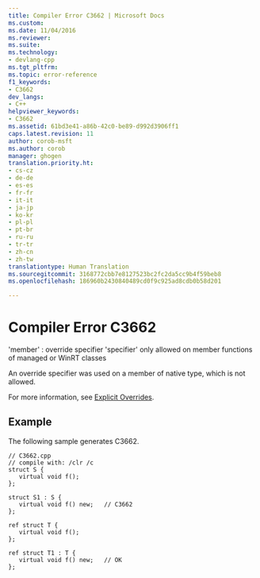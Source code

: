 ```yaml
---
title: Compiler Error C3662 | Microsoft Docs
ms.custom: 
ms.date: 11/04/2016
ms.reviewer: 
ms.suite: 
ms.technology:
- devlang-cpp
ms.tgt_pltfrm: 
ms.topic: error-reference
f1_keywords:
- C3662
dev_langs:
- C++
helpviewer_keywords:
- C3662
ms.assetid: 61bd3e41-a86b-42c0-be89-d992d3906ff1
caps.latest.revision: 11
author: corob-msft
ms.author: corob
manager: ghogen
translation.priority.ht:
- cs-cz
- de-de
- es-es
- fr-fr
- it-it
- ja-jp
- ko-kr
- pl-pl
- pt-br
- ru-ru
- tr-tr
- zh-cn
- zh-tw
translationtype: Human Translation
ms.sourcegitcommit: 3168772cbb7e8127523bc2fc2da5cc9b4f59beb8
ms.openlocfilehash: 186960b2430840489cd0f9c925ad8cdb0b58d201

---
```

# Compiler Error C3662
'member' : override specifier 'specifier' only allowed on member functions of managed or WinRT classes  
  
 An override specifier was used on a member of native type, which is not allowed.  
  
 For more information, see [Explicit Overrides](../../windows/explicit-overrides-cpp-component-extensions.md).  
  
## Example  
 The following sample generates C3662.  
  
```  
// C3662.cpp  
// compile with: /clr /c  
struct S {  
   virtual void f();  
};  
  
struct S1 : S {  
   virtual void f() new;   // C3662  
};  
  
ref struct T {  
   virtual void f();  
};  
  
ref struct T1 : T {  
   virtual void f() new;   // OK  
};  
```


<!--HONumber=Jan17_HO1-->


